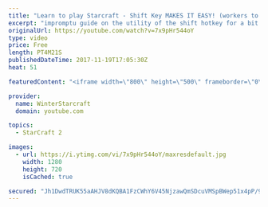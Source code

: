 ```yaml
---
title: "Learn to play Starcraft - Shift Key MAKES IT EASY! (workers to gas, waypoints, ctrl grps, moving)"
excerpt: "impromptu guide on the utility of the shift hotkey for a bit of everything"
originalUrl: https://youtube.com/watch?v=7x9pHr544oY
type: video
price: Free
length: PT4M21S
publishedDateTime: 2017-11-19T17:05:30Z
heat: 51

featuredContent: "<iframe width=\"800\" height=\"500\" frameborder=\"0\" src=\"https://www.youtube.com/embed/7x9pHr544oY\" allow=\"accelerometer; autoplay; encrypted-media; gyroscope; picture-in-picture\" allowfullscreen></iframe>"

provider:
  name: WinterStarcraft
  domain: youtube.com

topics:
  - StarCraft 2

images:
  - url: https://i.ytimg.com/vi/7x9pHr544oY/maxresdefault.jpg
    width: 1280
    height: 720
    isCached: true

secured: "Jh1DwdTRUK55aAHJV8dKQBA1FzCWhY6V45NjzawQmSDcuVMSpBWep51x4pP/9xadna0Ablw74g0vaHyd+stqCyr/X4HbQjPcyEo2uVNM6iDlPMkz9ROzErj+tX3KI4Gl8hnQZxIw6EIH2vei2mD4wenGMJTbkstA0F4rslYJCKIoS/LP80DbaLzzJFcjsAmyCqrGDq2Nr9XIbtNBc8C6nzidMzv2xDHaGwiEJBC355IvQtVIVLyF1osdthEnqDaXoPJeTP/vG9IfFZi1NNmuouAcPZJ6ORmu8eTiQZly0AmV+Fe6ySHyHXt+9LuiADKt3DhrkyyzGq3tOOStTIFvz6g4Z5a2xigwzL0B2MJJlTLAxkE6uTVf+BVxDK2A7wulAmHQ8Hyo+L0GlHHH05dqdhhhM5pJPAWaNUpIYTKzQcc=;MvNEwa+2gvTL7eW/qjqEoQ=="
---
```


